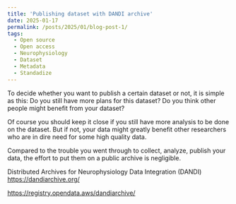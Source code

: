 ```yaml
---
title: 'Publishing dataset with DANDI archive'
date: 2025-01-17
permalink: /posts/2025/01/blog-post-1/
tags:
  - Open source
  - Open access
  - Neurophysiology
  - Dataset
  - Metadata
  - Standadize
---
```


To decide whether you want to publish a certain dataset or not, it is simple as this: Do you still have more plans for this dataset?
Do you think other people might benefit from your dataset?

Of course you should keep it close if you still have more analysis to be done on the dataset. But if not, your data might greatly benefit other researchers who are in dire need for some high quality data. 

Compared to the trouble you went through to collect, analyze, publish your data, the effort to put them on a public archive is negligible. 

Distributed Archives for Neurophysiology Data Integration (DANDI)
https://dandiarchive.org/

https://registry.opendata.aws/dandiarchive/

